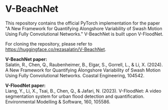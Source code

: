 # V-BeachNet

This repository contains the official PyTorch implementation for the paper "A New Framework for Quantifying Alongshore Variability of Swash Motion Using Fully Convolutional Networks." V-BeachNet is built upon V-FloodNet.

For cloning the repository, please refer to https://huggingface.co/rezasalatin/V-BeachNet.


**V-BeachNet paper:**  
Salatin, R., Chen, Q., Raubenheimer, B., Elgar, S., Gorrell, L., & Li, X. (2024). A New Framework for Quantifying Alongshore Variability of Swash Motion Using Fully Convolutional Networks. Coastal Engineering, 104542.

**V-FloodNet paper:**  
Liang, Y., Li, X., Tsai, B., Chen, Q., & Jafari, N. (2023). V-FloodNet: A video segmentation system for urban flood detection and quantification. Environmental Modelling & Software, 160, 105586.
